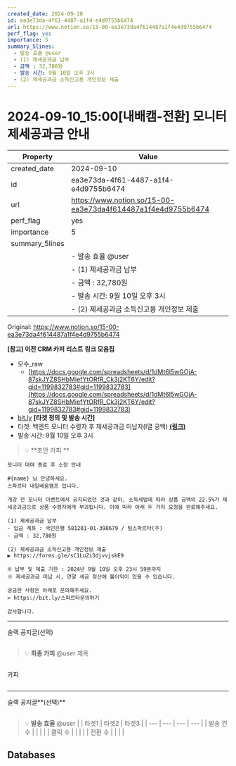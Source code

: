 ```yaml
---
created_date: 2024-09-10
id: ea3e73da-4f61-4487-a1f4-e4d9755b6474
url: https://www.notion.so/15-00-ea3e73da4f614487a1f4e4d9755b6474
perf_flag: yes
importance: 5
summary_5lines:
  - 발송 효율 @user
  - (1) 제세공과금 납부
  - 금액 : 32,780원
  - 발송 시간: 9월 10일 오후 3시
  - (2) 제세공과금 소득신고용 개인정보 제출
---
```


# 2024-09-10_15:00[내배캠-전환] 모니터 제세공과금 안내

| Property | Value |
| --- | --- |
| created_date | 2024-09-10 |
| id | ea3e73da-4f61-4487-a1f4-e4d9755b6474 |
| url | https://www.notion.so/15-00-ea3e73da4f614487a1f4e4d9755b6474 |
| perf_flag | yes |
| importance | 5 |
| summary_5lines | |
|  | - 발송 효율 @user |
|  | - (1) 제세공과금 납부 |
|  | - 금액 : 32,780원 |
|  | - 발송 시간: 9월 10일 오후 3시 |
|  | - (2) 제세공과금 소득신고용 개인정보 제출 |

Original: https://www.notion.so/15-00-ea3e73da4f614487a1f4e4d9755b6474

**[참고] 이전 CRM 카피 리스트**
**링크 모음집**
- 모수_raw
  - [https://docs.google.com/spreadsheets/d/1dMt6l5wGOjA-87skJYZ8SHbMiefYtORfR_Ck3j2KT6Y/edit?gid=1199832783#gid=1199832783](https://docs.google.com/spreadsheets/d/1dMt6l5wGOjA-87skJYZ8SHbMiefYtORfR_Ck3j2KT6Y/edit?gid=1199832783#gid=1199832783)
- [bit.ly](http://bit.ly/)
**[타겟 정의 및 발송 시간]**
- 타겟: 백엔드 모니터 수령자 후 제세공과금 미납자(I열 공백) [**(링크)**](https://docs.google.com/spreadsheets/d/10-kR90P-YydBFpvGtk0aftOxi4EKo__LdbPvdz-sjhg/edit?resourcekey=&gid=1425576086#gid=1425576086)
- 발송 시간: 9월 10일 오후 3시
> 💡 **초안 카피 **
```plain text
모니터 대여 종료 후 소장 안내
```
```plain text
#{name} 님 안녕하세요. 
스파르타 내일배움캠프 입니다.

개강 전 모니터 이벤트에서 공지되었던 것과 같이, 소득세법에 따라 상품 금액의 22.5%가 제세공과금으로 상품 수령자에게 부과됩니다. 이에 따라 아래 두 가지 요청을 완료해주세요.

(1) 제세공과금 납부
- 입금 계좌 : 국민은행 581201-01-398679 / 팀스파르타(주) 
- 금액 : 32,780원

(2) 제세공과금 소득신고용 개인정보 제출
▶ https://forms.gle/sC1LuZi3djvvjskE9

※ 납부 및 제출 기한 : 2024년 9월 10일 오후 23시 59분까지
※ 제세공과금 미납 시, 연말 세금 정산에 불이익이 있을 수 있습니다.

궁금한 사항은 아래로 문의해주세요.
> https://bit.ly/스파르타문의하기

감사합니다.
```

---
슬랙 공지글(선택)
```plain text

```
> 💡 **최종 카피** @user 
제목
```plain text

```
카피
```plain text

```

---
슬랙 공지글**(선택)**
```plain text

```
> 💡 **발송 효율** @user 
|  | 타겟1 | 타겟2 | 타겟3 |
| --- | --- | --- | --- |
| 발송 건수 |  |  |  |
| 클릭 수  |  |  |  |
| 전환 수 |  |  |  |

## Databases
